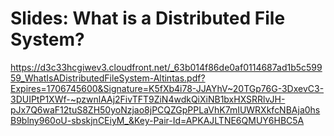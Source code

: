 # Slides: What is a Distributed File System?

https://d3c33hcgiwev3.cloudfront.net/_63b014f86de0af0114687ad1b5c59959_WhatIsADistributedFileSystem-Altintas.pdf?Expires=1706745600&Signature=K5fXb4i78-JJAYhV~20TGp76G-3DxevC3-3DUIPtP1XWf-~pzwnlAAj2FivTFT9ZiN4wdkQiXiNB1bxHXSRRlvJH-pJx7Q6waF12tuS8ZH50yoNzjao8jPCQZGpPPLaVhK7mIUWRXkfcNBAja0hsB9blny960oU-sbskjnCEiyM_&Key-Pair-Id=APKAJLTNE6QMUY6HBC5A